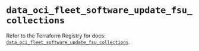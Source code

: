 # `data_oci_fleet_software_update_fsu_collections`

Refer to the Terraform Registry for docs: [`data_oci_fleet_software_update_fsu_collections`](https://registry.terraform.io/providers/oracle/oci/6.18.0/docs/data-sources/fleet_software_update_fsu_collections).
